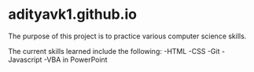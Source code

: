# adityavk1.github.io

The purpose of this project is to practice various computer science skills.

The current skills learned include the following:
  -HTML
  -CSS
  -Git
  -Javascript
  -VBA in PowerPoint
